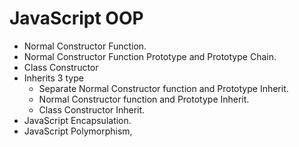 # JavaScript OOP

- Normal Constructor Function.
- Normal Constructor Function Prototype and Prototype Chain.
- Class Constructor
- Inherits 3 type
  - Separate Normal Constructor function and Prototype Inherit.
  - Normal Constructor function and Prototype Inherit.
  - Class Constructor Inherit.
- JavaScript Encapsulation.
- JavaScript Polymorphism,
